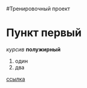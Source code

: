 #Тренировочный проект

Пункт первый
============

*курсив*
**полужирный**
1. один
2. два

[ссылка](keig.ddns.com "Сайт")

